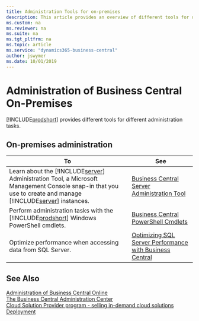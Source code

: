 ```yaml
---
title: Administration Tools for on-premises
description: This article provides an overview of different tools for different administrative tasks in Microsoft Dynamics 365 Business Central on-premises.
ms.custom: na
ms.reviewer: na
ms.suite: na
ms.tgt_pltfrm: na
ms.topic: article
ms.service: "dynamics365-business-central"
author: jswymer
ms.date: 10/01/2019
---
```

# Administration of Business Central On-Premises

[!INCLUDE[prodshort](../developer/includes//prodshort.md)] provides different tools for different administration tasks.  

## On-premises administration

|To|See|  
|--------|---------|  
|Learn about the [!INCLUDE[server](../developer/includes/server.md)] Administration Tool, a Microsoft Management Console snap-in that you use to create and manage [!INCLUDE[server](../developer/includes/server.md)] instances.|[Business Central Server Administration Tool](administration-tool.md)|  
|Perform administration tasks with the [!INCLUDE[prodshort](../developer/includes/prodshort.md)] Windows PowerShell cmdlets.|[Business Central PowerShell Cmdlets](/powershell/business-central/overviewxxx)|  
|Optimize performance when accessing data from SQL Server.|[Optimizing SQL Server Performance with Business Central](optimize-sql-server-performance.md)|  

## See Also

[Administration of Business Central Online](tenant-administration.md)  
[The Business Central Administration Center](tenant-admin-center.md)  
[Cloud Solution Provider program - selling in-demand cloud solutions](/partner-center/csp-overview)  
[Deployment](../deployment/Deployment.md)  
